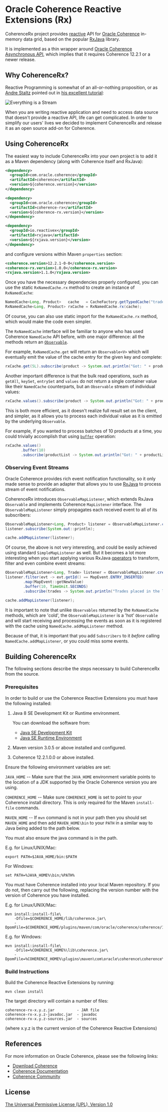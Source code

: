 # Oracle Coherence Reactive Extensions (Rx)

CoherenceRx project provides [reactive](http://reactivex.io/) API for [Oracle
Coherence](https://www.oracle.com/middleware/coherence/index.html) in-memory data grid,
based on the popular [RxJava](https://github.com/ReactiveX/RxJava) library.

It is implemented as a thin wrapper around [Oracle Coherence Asynchronous API](https://www.youtube.com/watch?v=xuUqV9ayBoU&index=4&list=PLxqhEJ4CA3JtazSZ0CI9JyriEjyHkb-9R),
which implies that it requires Coherence 12.2.1 or a newer release.  

## Why CoherenceRx?

Reactive Programming is somewhat of an all-or-nothing proposition, or as [Andre Staltz](http://andre.staltz.com/)
pointed out in [his excellent tutorial](https://gist.github.com/staltz/868e7e9bc2a7b8c1f754):

![Everything is a Stream](https://gist.githubusercontent.com/staltz/868e7e9bc2a7b8c1f754/raw/35cc1edb69b7175fd1308800a244410890bc9b5f/zmantra.jpg)

When you are writing reactive application and need to access data source that doesn't provide
a reactive API, life can get complicated. In order to simplify our users' lives we decided
to implement CoherenceRx and release it as an open source add-on for Coherence.

## Using CoherenceRx

The easiest way to include CoherenceRx into your own project is to add it as a Maven dependency
(along with Coherence itself and RxJava):

```xml
<dependency>
  <groupId>com.oracle.coherence</groupId>
  <artifactId>coherence</artifactId>
  <version>${coherence.version}</version>
</dependency>

<dependency>
  <groupId>com.oracle.coherence</groupId>
  <artifactId>coherence-rx</artifactId>
  <version>${coherence-rx.version}</version>
</dependency>

<dependency>
  <groupId>io.reactivex</groupId>
  <artifactId>rxjava</artifactId>
  <version>${rxjava.version}</version>
</dependency>
```

and configure versions within Maven `properties` section:

```xml
<coherence.version>12.2.1-0-0</coherence.version>
<coherence-rx.version>1.0.0</coherence-rx.version>
<rxjava.version>1.1.0</rxjava.version>
```

Once you have the necessary dependencies properly configured, you can use the static
`RxNamedCache.rx` method to create an instance of `RxNamedCache`:

```java
NamedCache<Long, Product>   cache   = CacheFactory.getTypedCache("trades", withTypes(Long.class, Product.class));
RxNamedCache<Long, Product> rxCache = RxNamedCache.rx(cache);
```

Of course, you can also use static import for the `RxNamedCache.rx` method, which
would make the code even simpler.

The `RxNamedCache` interface will be familiar to anyone who has used Coherence
`NamedCache` API before, with one major difference: all the methods return an
[`Observable`](http://reactivex.io/documentation/observable.html).

For example, `RxNamedCache.get` will return an `Observable<V>` which will eventually
emit the value of the cache entry for the given key and complete:

```java
rxCache.get(5L).subscribe(product -> System.out.println("Got: " + product));
```

Another important difference is that the bulk read operations, such as `getAll`,
`keySet`, `entrySet` and `values` do not return a single container value like
their `NamedCache` counterparts, but an `Observable` stream of individual values:

```java
rxCache.values().subscribe(product -> System.out.println("Got: " + product));
```

This is both more efficient, as it doesn't realize full result set on the client,
and simpler, as it allows you to process each individual value as it is emitted
by the underlying `Observable`.

For example, if you wanted to process batches of 10 products at a time, you could
trivially accomplish that using [`buffer`](http://reactivex.io/documentation/operators/buffer.html)
operation:

```java
rxCache.values()
       .buffer(10)
       .subscribe(productList -> System.out.println("Got: " + productList));
```

### Observing Event Streams

Oracle Coherence provides rich event notification functionality, so it only made
sense to provide an adapter that allows you to use [RxJava](https://github.com/ReactiveX/RxJava)
to process stream of event notifications.

CoherenceRx introduces `ObservableMapListener`, which extends RxJava `Observable`
and implements Coherence `MapListener` interface. The `ObservableMapListener` simply
propagates each received event to all of its subscribers:

```java
ObservableMapListener<Long, Product> listener = ObservableMapListener.create();
listener.subscribe(System.out::println);

cache.addMapListener(listener);
```

Of course, the above is not very interesting, and could be easily achieved using
standard `SimpleMapListener` as well. But it becomes a lot more interesting
when you start applying various RxJava [operators](http://reactivex.io/documentation/operators.html)
to transform, filter and even combine event streams:

```java
ObservableMapListener<Long, Trade> listener = ObservableMapListener.create();
listener.filter(evt -> evt.getId() == MapEvent.ENTRY_INSERTED)
        .map(MapEvent::getNewValue)
        .buffer(10, TimeUnit.SECONDS)
        .subscribe(trades -> System.out.println("Trades placed in the last 10 seconds: " + trades));

cache.addMapListener(listener);
```

It is important to note that unlike `Observables` returned by the `RxNamedCache`
methods, which are 'cold', the `ObservableMapListener` is a 'hot' `Observable`
and will start receiving and processing the events as soon as it is registered
with the cache using `NamedCache.addMapListener` method.

Because of that, it is important that you add `Subscribers` to it *before* calling
`NamedCache.addMapListener`, or you could miss some events.

## Building CoherenceRx

The following sections describe the steps necessary to build CoherenceRx from the source.

### Prerequisites

In order to build or use the Coherence Reactive Extensions you must have the following installed:

1. Java 8 SE Development Kit or Runtime environment.

   You can download the software from:
     - [Java SE Development Kit](http://www.oracle.com/technetwork/java/javase/downloads/jdk8-downloads-2133151.html)
     - [Java SE Runtime Environment](http://www.oracle.com/technetwork/java/javase/downloads/jre8-downloads-2133155.html)

2. Maven version 3.0.5 or above installed and configured.
3. Coherence 12.2.1.0.0 or above installed.

Ensure the following environment variables are set:

`JAVA_HOME` -- Make sure that the `JAVA_HOME` environment variable points to the
location of a JDK supported by the Oracle Coherence version you are using.

`COHERENCE_HOME` -- Make sure `COHERENCE_HOME` is set to point to your Coherence
install directory. This is only required for the Maven `install-file` commands.

`MAVEN_HOME` -- If `mvn` command is not in your path then you should set `MAVEN_HOME`
and then add `MAVEN_HOME\bin` to your `PATH` in a similar way to Java being added
to the path below.

You must also ensure the java command is in the path.

E.g. for Linux/UNIX/Mac:
```
export PATH=$JAVA_HOME/bin:$PATH
```
For Windows:
```    
set PATH=%JAVA_HOME%\bin;%PATH%
```
You must have Coherence installed into your local Maven repository. If you do not,
then carry out the following, replacing the version number with the version of
Coherence you have installed.

E.g. for Linux/UNIX/Mac:
```
mvn install:install-file\
    -Dfile=$COHERENCE_HOME/lib/coherence.jar\
    -DpomFile=$COHERENCE_HOME/plugins/maven/com/oracle/coherence/coherence/12.2.1/coherence.12.2.1.pom
```

E.g. for Windows:
```
mvn install:install-file\
    -Dfile=%COHERENCE_HOME%\lib\coherence.jar\
    -DpomFile=%COHERENCE_HOME%\plugins\maven\com\oracle\coherence\coherence\12.2.1\coherence.12.2.1.pom
```

### Build Instructions

Build the Coherence Reactive Extensions by running:

```
mvn clean install
```
The target directory will contain a number of files:
```
coherence-rx-x.y.z.jar          - JAR file
coherence-rx-x.y.z-javadoc.jar  - javadoc
coherence-rx-x.y.z-sources.jar  - sources
```
(where x.y.z is the current version of the Coherence Reactive Extensions)

## References

   For more information on Oracle Coherence, please see the following links:
   - [Download Coherence](http://www.oracle.com/technetwork/middleware/coherence/downloads/index.html)
   - [Coherence Documentation](http://docs.oracle.com/middleware/1221/coherence/index.html)
   - [Coherence Community](http://coherence.java.net/)

## License

[The Universal Permissive License (UPL), Version 1.0](LICENSE.md)
